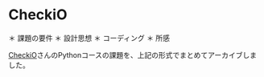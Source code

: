 # CheckiO

＊ 課題の要件
＊ 設計思想
＊ コーディング
＊ 所感

[CheckiO](https://checkio.org/)さんのPythonコースの課題を、上記の形式でまとめてアーカイブしました。
